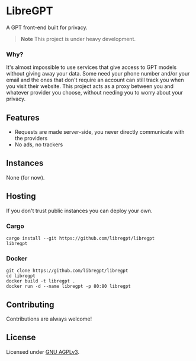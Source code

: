 # LibreGPT

A GPT front-end built for privacy.

> **Note**
> This project is under heavy development.

### Why?

It's almost impossible to use services that give access to GPT models without giving away your data.
Some need your phone number and/or your email and the ones that don't require an account can still track you when you visit their website.
This project acts as a proxy between you and whatever provider you choose, without needing you to worry about your privacy.

## Features

- Requests are made server-side, you never directly communicate with the providers
- No ads, no trackers

## Instances

None (for now).

## Hosting

If you don't trust public instances you can deploy your own.

### Cargo

```shell
cargo install --git https://github.com/libregpt/libregpt
libregpt
```

### Docker
```shell
git clone https://github.com/libregpt/libregpt
cd libregpt
docker build -t libregpt .
docker run -d --name libregpt -p 80:80 libregpt
```

## Contributing

Contributions are always welcome!

## License

Licensed under [GNU AGPLv3](LICENSE).
